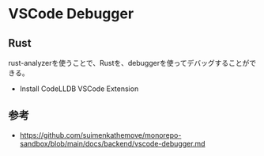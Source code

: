 # VSCode Debugger

## Rust

rust-analyzerを使うことで、Rustを、debuggerを使ってデバッグすることができる。

- Install CodeLLDB VSCode Extension

## 参考

- <https://github.com/suimenkathemove/monorepo-sandbox/blob/main/docs/backend/vscode-debugger.md>
